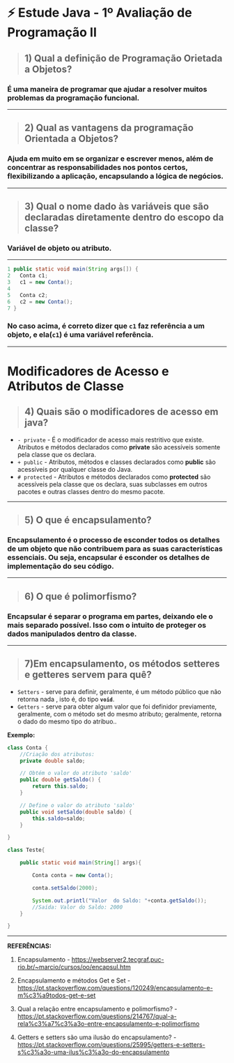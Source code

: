 # :zap: Estude Java - 1º Avaliação de Programação II

> ## __1) Qual a definição de Programação Orietada a Objetos?__
 ### É uma maneira de programar que ajudar a resolver muitos problemas da programação funcional.
----

> ## __2) Qual as vantagens da programação Orientada a Objetos?__
### Ajuda em muito em se organizar e escrever menos, além de concentrar as responsabilidades nos pontos certos, flexibilizando a aplicação, encapsulando a lógica de negócios.
---
> ## __3) Qual o nome dado às variáveis que são declaradas diretamente dentro do escopo da classe?__
### Variável de objeto ou atributo.
---


``` java
1 public static void main(String args[]) {
2   Conta c1;
3   c1 = new Conta();
4 
5   Conta c2;
6   c2 = new Conta();
7 }
```
### No caso acima, é correto dizer que `c1` __faz referência a um objeto__, e ela(`c1`) é uma variável referência.
---
# Modificadores de Acesso e Atributos de Classe

> ## __4) Quais são o modificadores de acesso em java?__
- `- private` - É o modificador de acesso mais restritivo que existe. Atributos e métodos declarados como __private__ são acessíveis somente pela classe que os declara.
- `+ public` - Atributos, métodos e classes declarados como __public__ são acessíveis por qualquer classe do Java.
- `# protected` - Atributos e métodos declarados como __protected__ são acessíveis pela classe que os declara, suas subclasses em outros pacotes e outras classes dentro do mesmo pacote.
---
> ## __5) O que é encapsulamento?__
 ### Encapsulamento é o processo de esconder todos os detalhes de um objeto que não contribuem para as suas características essenciais. Ou seja, encapsular é esconder os detalhes de implementação do seu código.
 ---
> ## __6) O que é polimorfismo?__
### Encapsular é separar o programa em partes, deixando ele o mais separado possível. Isso com o intuito de proteger os dados manipulados dentro da classe.
---
> ## __7)Em encapsulamento, os métodos setteres e getteres servem para quê?__
- `Setters` - serve para definir, geralmente, é um método público que não retorna nada , isto é, do tipo **`void`**.
- `Getters` - serve para obter algum valor que foi definidor previamente, geralmente, com o método set do mesmo atributo; geralmente, retorna o dado do mesmo tipo do atribuo..

**Exemplo:**
```java
class Conta {
    //Criação dos atributos:
    private double saldo;

    // Obtém o valor do atributo 'saldo'
    public double getSaldo() {
        return this.saldo;
    }

    // Define o valor do atributo 'saldo'
    public void setSaldo(double saldo) {
        this.saldo=saldo;
    }

}

class Teste{

    public static void main(String[] args){

        Conta conta = new Conta();

        conta.setSaldo(2000);

        System.out.printl("Valor  do Saldo: "+conta.getSaldo());
        //Saída: Valor do Saldo: 2000
    }

}
```









---

 __REFERÊNCIAS:__

 1. Encapsulamento - https://webserver2.tecgraf.puc-rio.br/~marcio/cursos/oo/encapsul.htm
 2. Encapsulamento e métodos Get e Set - https://pt.stackoverflow.com/questions/120249/encapsulamento-e-m%c3%a9todos-get-e-set
3. Qual a relação entre encapsulamento e polimorfismo? - 
 https://pt.stackoverflow.com/questions/214767/qual-a-rela%c3%a7%c3%a3o-entre-encapsulamento-e-polimorfismo

4. Getters e setters são uma ilusão do encapsulamento? - https://pt.stackoverflow.com/questions/25995/getters-e-setters-s%c3%a3o-uma-ilus%c3%a3o-do-encapsulamento